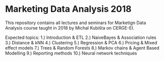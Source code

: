 # Marketing Data Analysis 2018
This repository contains all lectures and seminars for Marketign Data Analysis course taught in 2018 by Michal Kubišta on CERGE-EI.

Expected topics:
1.) Introduction & ETL
2.) NaiveBayes & Association rules
3.) Distance & kNN
4.) Clustering
5.) Regression & PCA
6.) Pricing & Mixed effect models
7.) Trees & Random Forests
8.) Markov chains & Agent Based Modelling
9.) Reporting methods
10.) Neural network techniques
